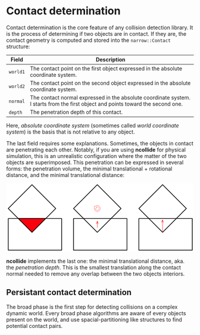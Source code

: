 # Contact determination

Contact determination is the core feature of any collision detection library.
It is the process of determining if two objects are in contact. If they are,
the contact geometry is computed and stored into the `narrow::Contact`
structure:


| Field  | Description                                                              |
|--      | --                                                                       |
| `world1` | The contact point on the first object expressed in the absolute coordinate system. |
| `world2` | The contact point on the second object expressed in the absolute coordinate system. |
| `normal` | The contact normal expressed in the absolute coordinate system. I starts from the first object and points toward the second one. |
| `depth`  | The penetration depth of this contact. |


Here, _absolute coordinate system_ (sometimes called _world coordinate system_)
is the basis that is not relative to any object.


The last field requires some explanations. Sometimes, the objects in
contact are penetrating each other. Notably, if you are using **ncollide** for
physical simulation, this is an unrealistic configuration where the matter of
the two objects are superimposed. This penetration can be expressed in several
forms: the penetration volume, the minimal translational + rotational distance,
and the minimal translational distance:

![penetration depth](../img/penetration_depth.svg)

**ncollide** implements the last one: the minimal translational distance, aka.
the _penetration depth_. This is the smallest translation along the contact
normal needed to remove any overlap between the two objects interiors.

## Persistant contact determination
The broad phase is the first step for detecting collisions on a complex dynamic
world. Every broad phase algorithms are aware of every objects present on the
world, and use spacial-partitioning like structures to find potential contact
pairs.

